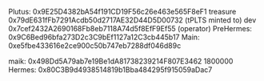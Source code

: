 Plutus: 0x9E25D4382bA54f191CD19F56c26e463e565F8eF1
    treasure 0x79dE631fFb7291Acdb50d2717AE32D44D5D00732 (tPLTS minted to)
    dev 0x7cef2432A2690168Fb8eb7118A74d5f8EfF9Ef55 (operator)
PreHermes: 0x9C6Bed96bfa273D2c3C9bEf1127a12C3cb445b17
Main: 0xe5fbe433616e2ce900c50b747eb7288df046d89c

maik: 0x498Dd5A79ab7e19Be1dA81738239214F807E3462
1800000
Hermes: 0x80C3B9d4938514819b1Bba484295f915059aDac7
